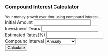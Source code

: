 <!DOCTYPE html>
<html lang="en">
<head>
    <meta charset="UTF-8">
    <meta http-equiv="X-UA-Compatible" content="IE=edge">
    <meta name="viewport" content="width=device-width, initial-scale=1.0">
    <title>Compound Interest Calculator</title>
    <link rel="stylesheet" href="styles/main.css" />
    <script src="https://cdn.jsdelivr.net/npm/chart.js@3.7.0/dist/chart.min.js"></script>
</head>
<body>
    <section class="container">
        <div class="calculator">
            <div class="heading">
                <h3>Compound Interest Calculator</h3>
                <small>Your money growth over time using compound interest...</small>
            </div>
            <form class="compound-form">
                <div class="input-group">
                    <label for="initialamount">Initial Amount</label>
                    <input type="number" id="initialamount" />
                </div>
                <div class="input-group">
                    <label for="years">Investment Years</label>
                    <input type="number" id="years" />
                </div>
                <div class="input-group">
                    <label for="rates">Estimated Rates(%)</label>
                    <input type="number" id="rates" />
                </div>
                <div class="input-group">
                    <label for="rates">Compound Interval</label>
                    <select id="compound">
                        <option value="1">Annualy</option>
                        <option value="4">Quartely</option>
                        <option value="2">Semiannualy</option>
                        <option value="12">Monthly</option>
                    </select>
                </div>
                <div class="input-group">
                    <button>Calculate</button>
                </div>
            </form>
        </div>
        <div class="results">
            <h3 id="message"></h3>
            <canvas id="data-set"></canvas>
        </div>
    </section>
    <script src="js/app.js"></script>
</body>
</html>

